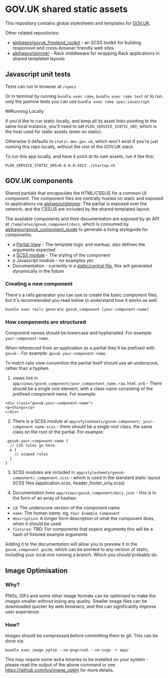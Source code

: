 GOV.UK shared static assets
===========================

This repository contains global stylesheets and templates for [GOV.UK](https://www.gov.uk).

Other related repositories:

* [alphagov/govuk_frontend_toolkit](https://github.com/alphagov/govuk_frontend_toolkit) - an SCSS toolkit for building responsive and cross-browser friendly web sites
* [alphagov/slimmer](https://github.com/alphagov/slimmer) - Rack middleware for wrapping Rack applications in shared templated layouts

## Javascript unit tests

Tests can run in browser at `/specs`

Or in terminal by running `bundle exec rake`, `bundle exec rake test` or to run only the jasmine tests you can use `bundle exec rake spec:javascript`

##Running Locally

If you'd like to run static locally, and keep all its asset links pointing to
the same local instance, you'll need to set `PLEK_SERVICE_STATIC_URI`, which is
the host used for static assets (even on static).

Otherwise it defaults to `static.dev.gov.uk`, which won't exist if you're
just running this repo locally, without the rest of the GOV.UK stack.

To run this app locally, and have it point at its own assets, run it like this:

```
PLEK_SERVICE_STATIC_URI=0.0.0.0:3013 ./startup.sh
```

## GOV.UK components

Shared partials that encapsulate the HTML/CSS/JS for a common UI component.
The component files are centrally hosted on static and exposed to applications via [alphagov/slimmer](https://github.com/alphagov/slimmer).
The partial is exposed over the network, and the CSS/JS are included by the shared templated layout.

The available components and their documentation are exposed by an API at `/templates/govuk_component/docs`, which is consumed by
[alphagov/govuk_component_guide](https://github.com/alphagov/govuk_component_guide) to generate a living styleguide for components.

* a [Partial View](app/views/govuk_component) - The template logic and markup, also defines the arguments expected
* a [SCSS module](app/assets/stylesheets/govuk-component) - The styling of the component
* a Javascript module - no examples yet.
* Documentation - currently in a [static/central file](app/views/govuk_component/docs.json), this will generated dynamically in the future

### Creating a new component

There's a rails generator you can use to create the basic component files, but it's recommended you read below to understand how it works as well.

```
bundle exec rails generate govuk_component [your-component-name]
```

### How components are structured

Component names should be lowercase and hyphenated. For example: `your-component-name`.

When referenced from an application as a partial they'll be prefixed with `govuk-`. For example: `govuk-your-component-name`.

To match rails view convention the partial itself should use an underscore, rather than a hyphen.

1) views live in `app/views/govuk_component/your_compontent_name.raw.html.erb` - There should be a single root element, with a class name consisting of the prefixed component name. For example:
```
<div class="govuk-your-component-name">
<p>things</p>
</div>
```

2) There is a SCSS module at `app/stylesheets/govuk-component/_your-component-name.scss` - there should be a single root class, the same class on the root of the partial. For example:
```
.govuk-your-component-name {
  // CSS rules go here.
  p {
    // scoped rules
  }
}
```

3) SCSS modules are included in `app/stylesheets/govuk-component/_component.scss` - which is used in the standard static layout SCSS files (application.scss, header_footer_only.scss)

4) Documentation lives `app/views/govuk_component/docs.json` - this is in the form of an array of hashes:
* `id`: The underscore version of the component name
* `name`: The human name. eg, `Your Example Component`
* `description`: A longer form description of what the component does, when it should be used
* `fixtures`: TBD: For components that expect arguments this will be a hash of fixtured example arguments

Adding it to the documentation will allow you to preview it in the `govuk_component_guide`, which can be pointed to any
version of static, including your local one running a branch. Which you should probably do.

## Image Optimisation

### Why?

PNGs, GIFs and some other image formats can be optimised to make the images smaller without losing any quality.  Smaller image files can be downloaded quicker by web browsers, and this can significantly improve user experience.

### How?

Images should be compressed before committing them to git.  This can be done via:

```
bundle exec image_optim --no-pngcrush --no-svgo -r app/
```

This may require some extra binaries to be installed on your system - please read the output of the above command or see https://github.com/toy/image_optim for more details.
